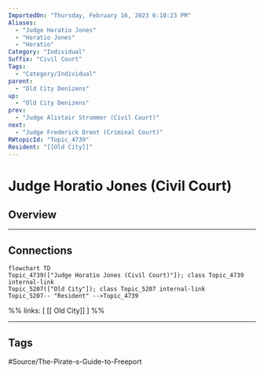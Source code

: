 ```yaml
---
ImportedOn: "Thursday, February 16, 2023 6:10:23 PM"
Aliases:
  - "Judge Horatio Jones"
  - "Horatio Jones"
  - "Horatio"
Category: "Individual"
Suffix: "Civil Court"
Tags:
  - "Category/Individual"
parent:
  - "Old City Denizens"
up:
  - "Old City Denizens"
prev:
  - "Judge Alistair Strummer (Civil Court)"
next:
  - "Judge Frederick Drent (Criminal Court)"
RWtopicId: "Topic_4739"
Resident: "[[Old City]]"
---
```

# Judge Horatio Jones (Civil Court)
## Overview
---
## Connections
```mermaid
flowchart TD
Topic_4739(["Judge Horatio Jones (Civil Court)"]); class Topic_4739 internal-link
Topic_5207(["Old City"]); class Topic_5207 internal-link
Topic_5207-- "Resident" -->Topic_4739
```
%%
links: [ [[ Old City]] ]
%%


---
## Tags
#Source/The-Pirate-s-Guide-to-Freeport

